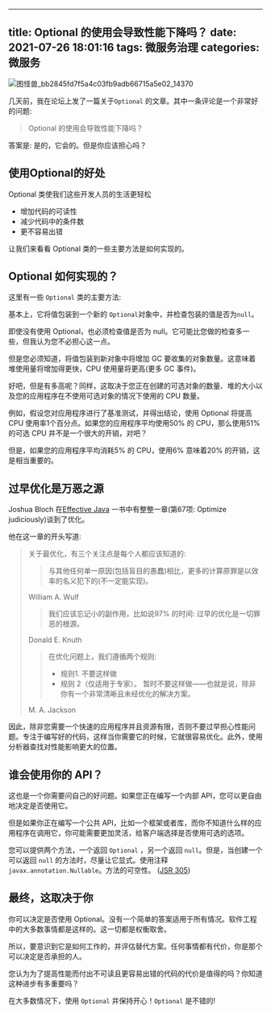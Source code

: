 
---
title: Optional 的使用会导致性能下降吗？
date: 2021-07-26 18:01:16
tags: 微服务治理
categories: 微服务
---

![图怪兽_bb2845fd7f5a4c03fb9adb66715a5e02_14370](https://cdn.jsdelivr.net/gh/ChengKeJ/pic@master/img/%E5%9B%BE%E6%80%AA%E5%85%BD_bb2845fd7f5a4c03fb9adb66715a5e02_14370.png)

几天前，我在论坛上发了一篇关于`Optional` 的文章。其中一条评论是一个非常好的问题:

> Optional 的使用会导致性能下降吗？

答案是: 是的，它会的。但是你应该担心吗？

<!--more-->

## 使用Optional的好处

Optional 类使我们这些开发人员的生活更轻松

- 增加代码的可读性
- 减少代码中的条件数
- 更不容易出错

让我们来看看 Optional 类的一些主要方法是如何实现的。

<!--more-->

## Optional 如何实现的？

这里有一些 `Optional` 类的主要方法:

基本上，它将值包装到一个新的 `Optional`对象中，并检查包装的值是否为`null`。

即使没有使用 Optional，也必须检查值是否为 null。它可能比您做的检查多一些，但我认为您不必担心这一点。

但是您必须知道，将值包装到新对象中将增加 GC 要收集的对象数量。这意味着堆使用量将增加得更快，CPU 使用量将更高(更多 GC 事件)。

好吧，但是有多高呢？同样，这取决于您正在创建的可选对象的数量、堆的大小以及您的应用程序在不使用可选对象的情况下使用的 CPU 数量。

例如，假设您对应用程序进行了基准测试，并得出结论，使用 Optional 将提高 CPU 使用率1个百分点。如果您的应用程序平均使用50% 的 CPU，那么使用51% 的可选 CPU 并不是一个很大的开销，对吧？

但是，如果您的应用程序平均消耗5% 的 CPU，使用6% 意味着20% 的开销，这是相当重要的。

## 过早优化是万恶之源

Joshua Bloch 在[Effective Java](https://www.amazon.com/gp/product/0134685997/ref=as_li_tl?ie=UTF8&camp=1789&creative=9325&creativeASIN=0134685997&linkCode=as2&tag=hbelmiro0f-20&linkId=213790c63c0d57baac2e45b3183a35b2) 一书中有整整一章(第67项: Optimize judiciously)谈到了优化。

他在这一章的开头写道:

> 关于最优化，有三个关注点是每个人都应该知道的:
>
> > 与其他任何单一原因(包括盲目的愚蠢)相比，更多的计算原罪是以效率的名义犯下的(不一定能实现)。
>
> William A. Wulf
> 
> > 我们应该忘记小的副作用，比如说97% 的时间: 过早的优化是一切罪恶的根源。
>
> Donald E. Knuth
>
> > 在优化问题上，我们遵循两个规则:
>>
> > - 规则1. 不要这样做
> >- 规则 2（仅适用于专家）。 暂时不要这样做——也就是说，除非你有一个非常清晰且未经优化的解决方案。
> 
>M. A. Jackson

因此，除非您需要一个快速的应用程序并且资源有限，否则不要过早担心性能问题。专注于编写好的代码，这样当你需要它的时候，它就很容易优化。此外，使用分析器查找对性能影响更大的位置。

## 谁会使用你的 API？

这也是一个你需要问自己的好问题。如果您正在编写一个内部 API，您可以更自由地决定是否使用它。

但是如果你正在编写一个公共 API，比如一个框架或者库，而你不知道什么样的应用程序在调用它，你可能需要更加灵活，给客户端选择是否使用可选的选项。

您可以提供两个方法，一个返回  `Optional` ，另一个返回 `null`。但是，当创建一个可以返回 `null` 的方法时，尽量让它显式。使用注释  `javax.annotation.Nullable`。方法的可空性。 ([JSR 305](https://jcp.org/en/jsr/detail?id=305))

## 最终，这取决于你

你可以决定是否使用 Optional。没有一个简单的答案适用于所有情况。软件工程中的大多数事情都是这样的。这一切都是权衡取舍。

所以，要意识到它是如何工作的，并评估替代方案。任何事情都有代价，你是那个可以决定是否承担的人。

您认为为了提高性能而付出不可读且更容易出错的代码的代价是值得的吗？你知道这种进步有多重要吗？

在大多数情况下，使用 `Optional`  并保持开心！`Optional`  是不错的!

